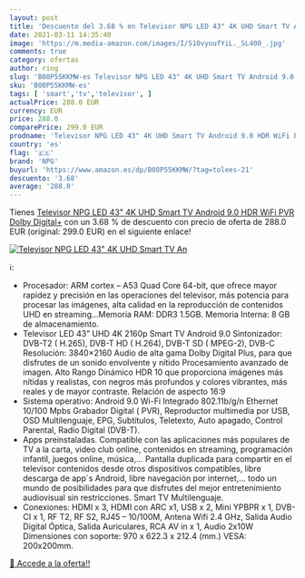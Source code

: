 ```yaml
---
layout: post
title: 'Descuento del 3.68 % en Televisor NPG LED 43" 4K UHD Smart TV An'
date: 2021-03-11 14:35:40
image: 'https://m.media-amazon.com/images/I/51OvyoufYiL._SL400_.jpg'
comments: true
category: ofertas
author: ring
slug: 'B08P55KKMW-es Televisor NPG LED 43" 4K UHD Smart TV Android 9.0 HDR WiFi...'
sku: 'B08P55KKMW-es'
tags: [ 'smart','tv','televisor', ]
actualPrice: 288.0 EUR
currency: EUR
price: 288.0
comparePrice: 299.0 EUR
prodname: 'Televisor NPG LED 43" 4K UHD Smart TV Android 9.0 HDR WiFi PVR Dolby Digital+'
country: 'es'
flag: '🇪🇸'
brand: 'NPG'
buyurl: 'https://www.amazon.es/dp/B08P55KKMW/?tag=tolees-21'
descuento: '3.68'
average: '288.0'
---
```


Tienes [Televisor NPG LED 43" 4K UHD Smart TV Android 9.0 HDR WiFi PVR Dolby Digital+](https://www.amazon.es/dp/B08P55KKMW/?tag=tolees-21) con un 3.68 % de descuento con precio de oferta de 288.0 EUR (original: 299.0 EUR) en el siguiente enlace!

[![Televisor NPG LED 43" 4K UHD Smart TV An](https://m.media-amazon.com/images/I/51OvyoufYiL._SL400_.jpg)](https://www.amazon.es/dp/B08P55KKMW/?tag=tolees-21)

ℹ️:

- Procesador: ARM cortex – A53 Quad Core 64-bit, que ofrece mayor rapidez y precisión en las operaciones del televisor, más potencia para procesar las imágenes, alta calidad en la reproducción de contenidos UHD en streaming…Memoria RAM: DDR3 1.5GB. Memoria Interna: 8 GB de almacenamiento.
- Televisor LED 43” UHD 4K 2160p Smart TV Android 9.0 Sintonizador: DVB-T2 ( H.265), DVB-T HD ( H.264), DVB-T SD ( MPEG-2), DVB-C Resolución: 3840×2160 Audio de alta gama Dolby Digital Plus, para que disfrutes de un sonido envolvente y nítido Procesamiento avanzado de imagen. Alto Rango Dinámico HDR 10 que proporciona imágenes más nítidas y realistas, con negros más profundos y colores vibrantes, más reales y de mayor contraste. Relación de aspecto 16:9
- Sistema operativo: Android 9.0 Wi-Fi Integrado 802.11b/g/n Ethernet 10/100 Mpbs Grabador Digital ( PVR), Reproductor multimedia por USB, OSD Multilenguaje, EPG, Subtítulos, Teletexto, Auto apagado, Control Parental, Radio Digital (DVB-T).
- Apps preinstaladas. Compatible con las aplicaciones más populares de TV a la carta, video club online, contenidos en streaming, programación infantil, juegos online, música,… Pantalla duplicada para compartir en el televisor contenidos desde otros dispositivos compatibles, libre descarga de app´s Android, libre navegación por internet,… todo un mundo de posibilidades para que disfrutes del mejor entretenimiento audiovisual sin restricciones. Smart TV Multilenguaje.
- Conexiones: HDMI x 3, HDMI con ARC x1, USB x 2, Mini YPBPR x 1, DVB-CI x 1, RF T2, RF S2, RJ45 – 10/100M, Antena Wifi 2.4 GHz, Salida Audio Digital Óptica, Salida Auriculares, RCA AV in x 1, Audio 2x10W Dimensiones con soporte: 970 x 622.3 x 212.4 (mm.) VESA: 200x200mm.

[🛒 Accede a la oferta!!](https://www.amazon.es/dp/B08P55KKMW/?tag=tolees-21)
